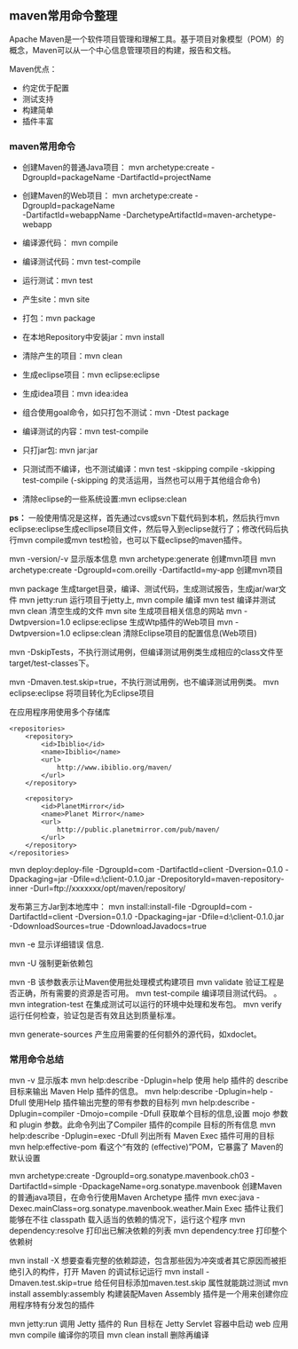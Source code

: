## maven常用命令整理

Apache Maven是一个软件项目管理和理解工具。基于项目对象模型（POM）的概念，Maven可以从一个中心信息管理项目的构建，报告和文档。

Maven优点：

- 约定优于配置
- 测试支持
- 构建简单
- 插件丰富

### maven常用命令

- 创建Maven的普通Java项目：
  mvn archetype:create
   -DgroupId=packageName
   -DartifactId=projectName 
- 创建Maven的Web项目： 
    mvn archetype:create
    -DgroupId=packageName  
    -DartifactId=webappName
    -DarchetypeArtifactId=maven-archetype-webapp  

- 编译源代码： mvn compile
- 编译测试代码：mvn test-compile  
-  运行测试：mvn test 
- 产生site：mvn site 
- 打包：mvn package 
- 在本地Repository中安装jar：mvn install
- 清除产生的项目：mvn clean 
- 生成eclipse项目：mvn eclipse:eclipse 
- 生成idea项目：mvn idea:idea 
- 组合使用goal命令，如只打包不测试：mvn -Dtest package 
- 编译测试的内容：mvn test-compile 
- 只打jar包: mvn jar:jar 
- 只测试而不编译，也不测试编译：mvn test -skipping compile -skipping test-compile
     (-skipping 的灵活运用，当然也可以用于其他组合命令) 
-  清除eclipse的一些系统设置:mvn eclipse:clean 

**ps：**
一般使用情况是这样，首先通过cvs或svn下载代码到本机，然后执行mvn eclipse:eclipse生成ecllipse项目文件，然后导入到eclipse就行了；修改代码后执行mvn compile或mvn test检验，也可以下载eclipse的maven插件。

mvn -version/-v 显示版本信息
mvn archetype:generate    创建mvn项目
mvn archetype:create -DgroupId=com.oreilly -DartifactId=my-app 创建mvn项目

mvn package   生成target目录，编译、测试代码，生成测试报告，生成jar/war文件
mvn jetty:run  运行项目于jetty上,
mvn compile   编译
mvn test      编译并测试
mvn clean    清空生成的文件
mvn site     生成项目相关信息的网站
mvn -Dwtpversion=1.0 eclipse:eclipse    生成Wtp插件的Web项目
mvn -Dwtpversion=1.0 eclipse:clean    清除Eclipse项目的配置信息(Web项目)

mvn -DskipTests，不执行测试用例，但编译测试用例类生成相应的class文件至target/test-classes下。

mvn -Dmaven.test.skip=true，不执行测试用例，也不编译测试用例类。
mvn eclipse:eclipse 将项目转化为Eclipse项目

在应用程序用使用多个存储库

```
<repositories>
    <repository>
        <id>Ibiblio</id>
        <name>Ibiblio</name>
        <url>
            http://www.ibiblio.org/maven/
        </url>
    </repository>

    <repository>
        <id>PlanetMirror</id>
        <name>Planet Mirror</name>
        <url>
            http://public.planetmirror.com/pub/maven/
        </url>
    </repository>
</repositories>
```

mvn deploy:deploy-file -DgroupId=com -DartifactId=client -Dversion=0.1.0 -Dpackaging=jar -Dfile=d:\client-0.1.0.jar -DrepositoryId=maven-repository-inner -Durl=ftp://xxxxxxx/opt/maven/repository/

发布第三方Jar到本地库中：
mvn install:install-file -DgroupId=com -DartifactId=client -Dversion=0.1.0 -Dpackaging=jar -Dfile=d:\client-0.1.0.jar
-DdownloadSources=true
-DdownloadJavadocs=true

mvn -e  显示详细错误 信息.

mvn -U  强制更新依赖包

mvn -B  该参数表示让Maven使用批处理模式构建项目
mvn validate    验证工程是否正确，所有需要的资源是否可用。
mvn test-compile  编译项目测试代码。 。
mvn integration-test  在集成测试可以运行的环境中处理和发布包。
mvn verify    运行任何检查，验证包是否有效且达到质量标准。  

mvn generate-sources  产生应用需要的任何额外的源代码，如xdoclet。



### 常用命令总结

mvn -v 显示版本
mvn help:describe -Dplugin=help 使用 help 插件的 describe 目标来输出 Maven Help 插件的信息。
mvn help:describe -Dplugin=help -Dfull 使用Help 插件输出完整的带有参数的目标列
mvn help:describe -Dplugin=compiler -Dmojo=compile -Dfull 获取单个目标的信息,设置 mojo 参数和 plugin 参数。此命令列出了Compiler 插件的compile 目标的所有信息
mvn help:describe -Dplugin=exec -Dfull 列出所有 Maven Exec 插件可用的目标
mvn help:effective-pom 看这个“有效的 (effective)”POM，它暴露了 Maven的默认设置

mvn archetype:create -DgroupId=org.sonatype.mavenbook.ch03 -DartifactId=simple -DpackageName=org.sonatype.mavenbook 创建Maven的普通java项目，在命令行使用Maven Archetype 插件
mvn exec:java -Dexec.mainClass=org.sonatype.mavenbook.weather.Main Exec 插件让我们能够在不往 classpath 载入适当的依赖的情况下，运行这个程序
mvn dependency:resolve 打印出已解决依赖的列表
mvn dependency:tree 打印整个依赖树

mvn install -X 想要查看完整的依赖踪迹，包含那些因为冲突或者其它原因而被拒绝引入的构件，打开 Maven 的调试标记运行
mvn install -Dmaven.test.skip=true 给任何目标添加maven.test.skip 属性就能跳过测试
mvn install assembly:assembly 构建装配Maven Assembly 插件是一个用来创建你应用程序特有分发包的插件

mvn jetty:run 调用 Jetty 插件的 Run 目标在 Jetty Servlet 容器中启动 web 应用
mvn compile 编译你的项目
mvn clean install 删除再编译